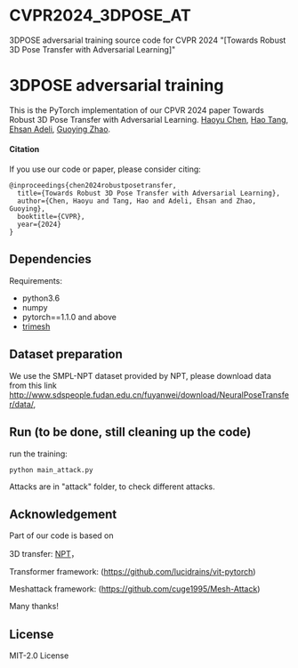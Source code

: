 # CVPR2024_3DPOSE_AT
3DPOSE adversarial training source code for CVPR 2024
"[Towards Robust 3D Pose Transfer with Adversarial Learning]"

# 3DPOSE adversarial training
This is the PyTorch implementation of our CPVR 2024 paper Towards Robust 3D Pose Transfer with Adversarial Learning.
[Haoyu Chen](https://scholar.google.com/citations?user=QgbraMIAAAAJ&hl=en), [Hao Tang](https://github.com/Ha0Tang), [Ehsan Adeli](https://scholar.google.com/citations?user=7NX_J_cAAAAJ&hl=en), [Guoying Zhao](https://scholar.google.com/citations?user=hzywrFMAAAAJ&hl=en). <br>

#### Citation

If you use our code or paper, please consider citing:
```
@inproceedings{chen2024robustposetransfer,
  title={Towards Robust 3D Pose Transfer with Adversarial Learning},
  author={Chen, Haoyu and Tang, Hao and Adeli, Ehsan and Zhao, Guoying},
  booktitle={CVPR},
  year={2024}
}
```

## Dependencies

Requirements:
- python3.6
- numpy
- pytorch==1.1.0 and above
- [trimesh](https://github.com/mikedh/trimesh)

## Dataset preparation
We use the SMPL-NPT dataset provided by NPT, please download data from this link http://www.sdspeople.fudan.edu.cn/fuyanwei/download/NeuralPoseTransfer/data/, 

## Run (to be done, still cleaning up the code)
run the training:
```
python main_attack.py
```

Attacks are in "attack" folder, to check different attacks.



## Acknowledgement
Part of our code is based on 

3D transfer: [NPT](https://github.com/jiashunwang/Neural-Pose-Transfer)，

Transformer framework: (https://github.com/lucidrains/vit-pytorch) 

Meshattack framework: (https://github.com/cuge1995/Mesh-Attack) 

Many thanks!

## License
MIT-2.0 License
